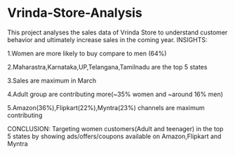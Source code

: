 # Vrinda-Store-Analysis
This project analyses the sales data of Vrinda Store to understand customer behavior and ultimately increase sales in the coming year.
INSIGHTS:

1.Women are more likely to buy compare to men (64%)

2.Maharastra,Karnataka,UP,Telangana,Tamilnadu are the top 5 states

3.Sales are maximum in March

4.Adult group are contributing more(~35% women and ~around 16% men)

5.Amazon(36%),Flipkart(22%),Myntra(23%) channels are maximum contributing

CONCLUSION:
Targeting women customers(Adult and teenager) in the top 5 states by showing ads/offers/coupons available on Amazon,Flipkart and Myntra
